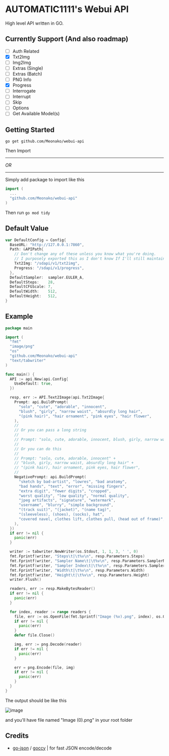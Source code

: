 # AUTOMATIC1111's Webui API

High level API written in GO.

## Currently Support (And also roadmap)

- [ ] Auth Related
- [x] Txt2Img
- [ ] Img2Img
- [ ] Extras (Single)
- [ ] Extras (Batch)
- [ ] PNG Info
- [x] Progress
- [ ] Interrogate
- [ ] Interrupt
- [ ] Skip
- [ ] Options
- [ ] Get Available Model(s)
 
## Getting Started

```
go get github.com/Meonako/webui-api
```
Then Import

---

_OR_

---

Simply add package to import like this
```go
import (
  ...
  "github.com/Meonako/webui-api"
)
```

Then run `go mod tidy`

## Default Value
```go
var DefaultConfig = Config{
  BaseURL: "http://127.0.0.1:7860",
  Path: &APIPath{
    // Don't change any of these unless you know what you're doing. 
    // I purposely exported this as I don't know If I'll still maintain this pkg in the future
    Txt2Img: "/sdapi/v1/txt2img",
    Progress: "/sdapi/v1/progress",
  },
  DefaultSampler:  sampler.EULER_A,
  DefaultSteps:    28,
  DefaultCFGScale: 7,
  DefaultWidth:    512,
  DefaultHeight:   512,
}
```

## Example

```go
package main

import (
  "fmt"
  "image/png"
  "os"
  "github.com/Meonako/webui-api"
  "text/tabwriter"
)

func main() {
  API := api.New(api.Config{
    UseDefault: true,
  })

  resp, err := API.Text2Image(api.Txt2Image{
    Prompt: api.BuildPrompt(
      "solo", "cute", "adorable", "innocent",
      "blush", "girly", "narrow waist", "absurdly long hair",
      "(pink hair)", "hair ornament", "pink eyes", "hair flower",
    ),
    //
    // Or you can pass a long string
    //
    // Prompt: "solo, cute, adorable, innocent, blush, girly, narrow waist, absurdly long hair, (pink hair), hair ornament, pink eyes, hair flower",
    //
    // Or you can do this
    //
    // Prompt: "solo, cute, adorable, innocent" +
    // "blush, girly, narrow waist, absurdly long hair" +
    // "(pink hair), hair ornament, pink eyes, hair flower",
    //
    NegativePrompt: api.BuildPrompt(
      "sketch by bad-artist", "lowres", "bad anatomy",
      "bad hands", "text", "error", "missing fingers",
      "extra digit", "fewer digits", "cropped",
      "worst quality", "low quality", "normal quality",
      "jpeg artifacts", "signature", "watermark",
      "username", "blurry", "simple background",
      "(track suit)", "(jacket)", "(name tag)",
      "(sleeveless), (shoes), (socks), hat",
      "covered navel, clothes lift, clothes pull, (head out of frame)",
    ),
  })
  if err != nil {
    panic(err)
  }

  writer := tabwriter.NewWriter(os.Stdout, 1, 1, 3, ' ', 0)
  fmt.Fprintf(writer, "Steps\t|\t%v\n", resp.Parameters.Steps)
  fmt.Fprintf(writer, "Sampler Name\t|\t%v\n", resp.Parameters.SamplerName)
  fmt.Fprintf(writer, "Sampler Index\t|\t%v\n", resp.Parameters.SamplerIndex)
  fmt.Fprintf(writer, "Width\t|\t%v\n", resp.Parameters.Width)
  fmt.Fprintf(writer, "Height\t|\t%v\n", resp.Parameters.Height)
  writer.Flush()

  readers, err := resp.MakeBytesReader()
  if err != nil {
    panic(err)
  }

  for index, reader := range readers {
    file, err := os.OpenFile(fmt.Sprintf("Image (%v).png", index), os.O_WRONLY|os.O_CREATE, 0777)
    if err != nil {
      panic(err)
    }
    defer file.Close()

    img, err := png.Decode(reader)
    if err != nil {
      panic(err)
    }

    err = png.Encode(file, img)
    if err != nil {
      panic(err)
    }
  }
}

```

The output should be like this

![image](https://user-images.githubusercontent.com/76484203/207892808-dbe685d6-5933-4cf1-a925-b5dd2797b407.png)

and you'll have file named "Image (0).png" in your root folder

## Credits
- [go-json](https://github.com/goccy/go-json) / [goccy](https://github.com/goccy) | for fast JSON encode/decode

